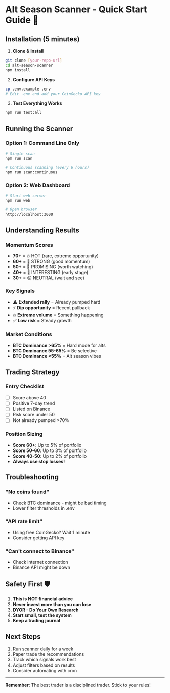 # Alt Season Scanner - Quick Start Guide 🚀

## Installation (5 minutes)

1. **Clone & Install**

```bash
git clone [your-repo-url]
cd alt-season-scanner
npm install
```

2. **Configure API Keys**

```bash
cp .env.example .env
# Edit .env and add your CoinGecko API key
```

3. **Test Everything Works**

```bash
npm run test:all
```

## Running the Scanner

### Option 1: Command Line Only

```bash
# Single scan
npm run scan

# Continuous scanning (every 6 hours)
npm run scan:continuous
```

### Option 2: Web Dashboard

```bash
# Start web server
npm run web

# Open browser
http://localhost:3000
```

## Understanding Results

### Momentum Scores

- **70+** = 🔥 HOT (rare, extreme opportunity)
- **60+** = 💪 STRONG (good momentum)
- **50+** = 🌟 PROMISING (worth watching)
- **40+** = 👀 INTERESTING (early stage)
- **30+** = 😐 NEUTRAL (wait and see)

### Key Signals

- ⚠️ **Extended rally** = Already pumped hard
- ⚡ **Dip opportunity** = Recent pullback
- 🔥 **Extreme volume** = Something happening
- ✅ **Low risk** = Steady growth

### Market Conditions

- **BTC Dominance >65%** = Hard mode for alts
- **BTC Dominance 55-65%** = Be selective
- **BTC Dominance <55%** = Alt season vibes

## Trading Strategy

### Entry Checklist

- [ ] Score above 40
- [ ] Positive 7-day trend
- [ ] Listed on Binance
- [ ] Risk score under 50
- [ ] Not already pumped >70%

### Position Sizing

- **Score 60+**: Up to 5% of portfolio
- **Score 50-60**: Up to 3% of portfolio
- **Score 40-50**: Up to 2% of portfolio
- **Always use stop losses!**

## Troubleshooting

### "No coins found"

- Check BTC dominance - might be bad timing
- Lower filter thresholds in .env

### "API rate limit"

- Using free CoinGecko? Wait 1 minute
- Consider getting API key

### "Can't connect to Binance"

- Check internet connection
- Binance API might be down

## Safety First 🛡️

1. **This is NOT financial advice**
2. **Never invest more than you can lose**
3. **DYOR - Do Your Own Research**
4. **Start small, test the system**
5. **Keep a trading journal**

## Next Steps

1. Run scanner daily for a week
2. Paper trade the recommendations
3. Track which signals work best
4. Adjust filters based on results
5. Consider automating with cron

---

**Remember**: The best trader is a disciplined trader. Stick to your rules!
